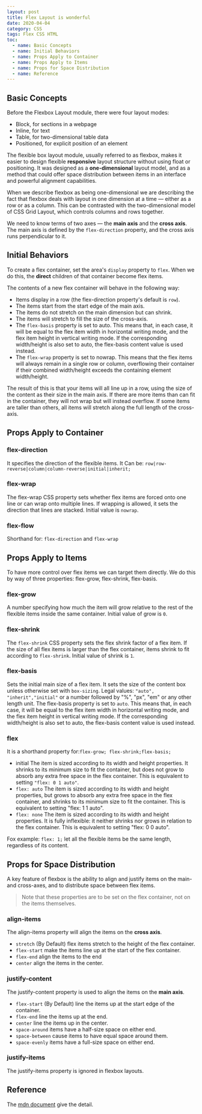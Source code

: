 ```yaml
---
layout: post
title: Flex Layout is wonderful
date: 2020-04-04
category: CSS
tags: Flex CSS HTML
toc: 
  - name: Basic Concepts
  - name: Initial Behaviors
  - name: Props Apply to Container
  - name: Props Apply to Items
  - name: Props for Space Distribution
  - name: Reference
---
```


## Basic Concepts 

Before the Flexbox Layout module, there were four layout modes:

- Block, for sections in a webpage
- Inline, for text
- Table, for two-dimensional table data
- Positioned, for explicit position of an element

The flexible box layout module, usually referred to as flexbox,  makes it easier to design flexible **responsive** layout structure without using float or positioning. It was designed as a **one-dimensional** layout model, and as a method that could offer space distribution between items in an interface and powerful alignment capabilities. 

When we describe flexbox as being one-dimensional we are describing the fact that flexbox deals with layout in one dimension at a time — either as a row or as a column. This can be contrasted with the two-dimensional model of CSS Grid Layout, which controls columns and rows together.

We need to know terms of two axes — the **main axis** and the **cross axis**. The main axis is defined by the `flex-direction` property, and the cross axis runs perpendicular to it.

## Initial Behaviors

To create a flex container, set the area's `display` property to `flex`. When we do this, the **direct** children of that container become flex items.

The contents of a new flex container will behave in the following way:

- Items display in a row (the flex-direction property's default is `row`).
- The items start from the start edge of the main axis.
- The items do not stretch on the main dimension but can shrink.
- The items will stretch to fill the size of the cross-axis.
- The `flex-basis` property is set to auto. This means that, in each case, it will be equal to the flex item width in horizontal writing mode, and the flex item height in vertical writing mode. If the corresponding width/height is also set to auto, the flex-basis content value is used instead.
- The `flex-wrap` property is set to nowrap. This means that the flex items will always remain in a single row or column, overflowing their container if their combined width/height exceeds the containing element width/height.

The result of this is that your items will all line up in a row, using the size of the content as their size in the main axis. If there are more items than can fit in the container, they will not wrap but will instead overflow. If some items are taller than others, all items will stretch along the full length of the cross-axis.

## Props Apply to Container

### flex-direction
It specifies the direction of the flexible items.
It Can be: `row|row-reverse|column|column-reverse|initial|inherit;`

### flex-wrap 
The flex-wrap CSS property sets whether flex items are forced onto one line or can wrap onto multiple lines. If wrapping is allowed, it sets the direction that lines are stacked.
Initial value	is `nowrap`.

### flex-flow
Shorthand for: `flex-direction` and `flex-wrap`


## Props Apply to Items

To have more control over flex items we can target them directly. We do this by way of three properties: flex-grow, flex-shrink, flex-basis.

### flex-grow	
A number specifying how much the item will grow relative to the rest of the flexible items inside the same container.
Initial value	of grow is `0`. 

### flex-shrink	
The `flex-shrink` CSS property sets the flex shrink factor of a flex item. If the size of all flex items is larger than the flex container, items shrink to fit according to `flex-shrink`.
Initial value	of shrink is `1`.

### flex-basis	

Sets the initial main size of a flex item. It sets the size of the content box unless otherwise set with `box-sizing`.
Legal values: `"auto", "inherit","initial"` or a number followed by "%", "px", "em" or any other length unit.
The flex-basis property is set to `auto`. This means that, in each case, it will be equal to the flex item width in horizontal writing mode, and the flex item height in vertical writing mode. If the corresponding width/height is also set to auto, the flex-basis content value is used instead.

### flex

It is a shorthand property for:`flex-grow; flex-shrink;flex-basis;`

- initial
The item is sized according to its width and height properties. It shrinks to its minimum size to fit the container, but does not grow to absorb any extra free space in the flex container. This is equivalent to setting `"flex: 0 1 auto"`.
- `flex: auto`
The item is sized according to its width and height properties, but grows to absorb any extra free space in the flex container, and shrinks to its minimum size to fit the container. This is equivalent to setting "flex: 1 1 auto".
- `flex: none`
The item is sized according to its width and height properties. It is fully inflexible: it neither shrinks nor grows in relation to the flex container. This is equivalent to setting "flex: 0 0 auto".

Fox example: 
`flex: 1;` let all the flexible items be the same length, regardless of its content.

## Props for Space Distribution

A key feature of flexbox is the ability to align and justify items on the main- and cross-axes, and to distribute space between flex items. 

> Note that these properties are to be set on the flex container, not on the items themselves.

### align-items

The align-items property will align the items on the **cross axis**.

- `stretch` (By Default) flex items stretch to the height of the flex container. 
- `flex-start` make the items line up at the start of the flex container.
- `flex-end` align the items to the end
- `center` align the items in the center.

### justify-content

The justify-content property is used to align the items on the **main axis**. 

- `flex-start` (By Default) line the items up at the start edge of the container.
- `flex-end` line the items up at the end.
- `center` line the items up in the center.
- `space-around` items have a half-size space on either end.
- `space-between` cause items to have equal space around them.
- `space-evenly` items have a full-size space on either end.

### justify-items

The justify-items property is ignored in flexbox layouts.

## Reference

The [mdn document](https://developer.mozilla.org/en-US/docs/Web/CSS/CSS_flexible_box_layout/Basic_concepts_of_flexbox) give the detail.


